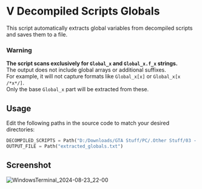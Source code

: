 # V Decompiled Scripts Globals

This script automatically extracts global variables from decompiled scripts and saves them to a file.

### Warning

**The script scans exclusively for `Global_x` and `Global_x.f_x` strings.**<br>
The output does not include global arrays or additional suffixes.<br>
For example, it will not capture formats like `Global_x[x]` or `Global_x[x /*x*/]`.<br>
Only the base `Global_x` part will be extracted from these.


## Usage

Edit the following paths in the source code to match your desired directories:
```py
DECOMPILED_SCRIPTS = Path("D:/Downloads/GTA Stuff/PC/.Other Stuff/03 - Codding/01 - Decompiled Scripts/v-decompiled-scripts-master")
OUTPUT_FILE = Path("extracted_globals.txt")
```

## Screenshot

![WindowsTerminal_2024-08-23_22-00](https://github.com/user-attachments/assets/091bc98e-1319-484d-bb6f-5c744f1322e8)
